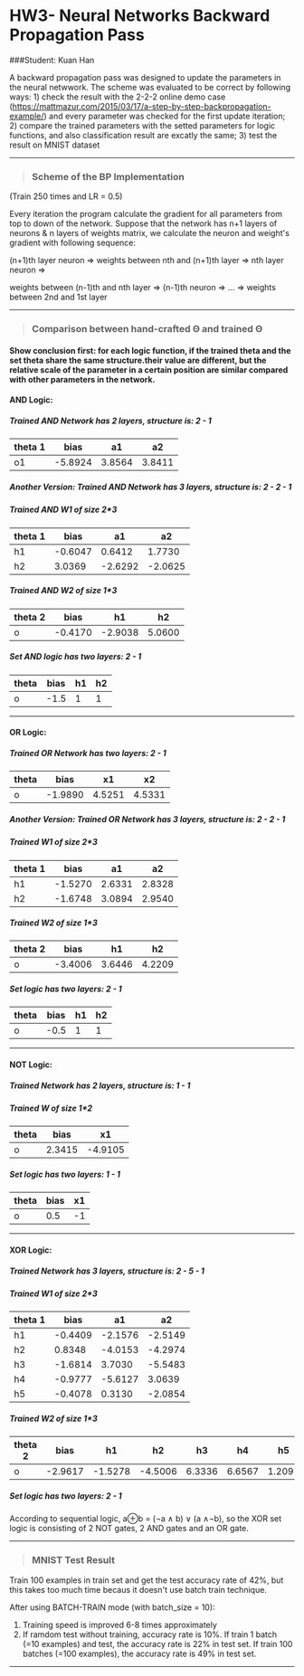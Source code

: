 # **HW3- Neural Networks Backward Propagation Pass**
###Student: Kuan Han



A backward propagation pass was designed to update the parameters in the neural netwwork. The scheme was evaluated to be correct by following ways: 1) check the result with the 2-2-2 online demo case (https://mattmazur.com/2015/03/17/a-step-by-step-backpropagation-example/) and every parameter was checked for the first update iteration; 2) compare the trained parameters with the setted parameters for logic functions, and also classification result are excatly the same; 3) test the result on MNIST dataset
 
----------


>### **Scheme of the BP Implementation**

(Train 250 times and LR = 0.5)

Every iteration the program calculate the gradient for all parameters from top to down of the network. Suppose that the network has n+1 layers of neurons & n layers of weights matrix, we calculate the neuron and weight's gradient with following sequence:

(n+1)th layer neuron => weights between nth and (n+1)th layer => nth layer neuron => 

weights between (n-1)th and nth layer => (n-1)th neuron => ... => weights between 2nd and 1st layer

---------------------------


>### **Comparison between hand-crafted Θ and trained Θ**

#### Show conclusion first: for each logic function, if the trained theta and the set theta share the same structure.their value are different, but the relative scale of the parameter in a certain position are similar compared with other parameters in the network.

#### AND Logic:

##### Trained AND Network has 2 layers, structure is: 2 - 1
|theta 1|bias|a1|a2|
|-----|-----|-----|-----|
|o1|-5.8924  |3.8564  |3.8411|

##### Another Version: Trained AND Network has 3 layers, structure is: 2 - 2 - 1

##### Trained AND W1 of size 2*3

|theta 1|bias|a1|a2|
|-----|-----|-----|-----|
|h1|-0.6047|0.6412|1.7730|
|h2|3.0369|-2.6292|-2.0625|

##### Trained AND W2 of size 1*3

|theta 2|bias|h1|h2|
|-----|-----|-----|-----|
|o|-0.4170|-2.9038|5.0600|


##### Set AND logic has two layers: 2 - 1

|theta |bias|h1|h2|
|-----|-----|-----|-----|
|o|-1.5|1|1|
-----

#### OR Logic:

##### Trained OR Network has two layers: 2 - 1

|theta |bias|x1|x2|
|-----|-----|-----|-----|
|o|-1.9890  |4.5251|  4.5331|


##### Another Version: Trained OR Network has 3 layers, structure is: 2 - 2 - 1

##### Trained W1 of size 2*3

|theta 1|bias|a1|a2|
|-----|-----|-----|-----|
|h1|-1.5270|2.6331|2.8328|
|h2|-1.6748|3.0894|2.9540|

##### Trained W2 of size 1*3

|theta 2|bias|h1|h2|
|-----|-----|-----|-----|
|o|-3.4006|3.6446|4.2209|


##### Set logic has two layers: 2 - 1

|theta |bias|h1|h2|
|-----|-----|-----|-----|
|o|-0.5|1|1|
-----

#### NOT Logic:

##### Trained Network has 2 layers, structure is: 1 - 1

##### Trained W of size 1*2

|theta|bias|x1|
|-----|-----|-----|
|o|2.3415|-4.9105|


##### Set logic has two layers: 1 - 1

|theta |bias|x1|
|-----|-----|-----|
|o|0.5|-1|
-----

#### XOR Logic:

##### Trained Network has 3 layers, structure is: 2 - 5 - 1

##### Trained W1 of size 2*3

|theta 1|bias|a1|a2|
|-----|-----|-----|-----|
|h1|-0.4409|-2.1576 |-2.5149
|h2| 0.8348 |-4.0153 |-4.2974
|h3|-1.6814 | 3.7030 |-5.5483
|h4|-0.9777 |-5.6127 | 3.0639
|h5|-0.4078 | 0.3130| -2.0854


##### Trained W2 of size 1*3

|theta 2|bias|h1|h2|h3|h4|h5|
|-----|-----|-----|-----|-----|-----|-----|
|o|-2.9617 |-1.5278| -4.5006 | 6.3336  |6.6567  |1.2095|


##### Set logic has two layers: 2 - 1
According to sequential logic, a⊕b = (¬a ∧ b) ∨ (a ∧¬b), so the XOR set logic is consisting of 2 NOT gates, 2 AND gates and an OR gate.

-------------------

>### **MNIST Test Result**

Train 100 examples in train set and get the test accuracy rate of 42%, but this takes too much time becaus it doesn't use batch train technique.

After using  BATCH-TRAIN mode (with batch_size = 10):
1) Training speed is improved 6-8 times approximately
2) If ramdom test without training, accuracy rate is 10%. If train 1 batch (=10 examples) and test, the accuracy rate is 22% in test set. If train 100 batches (=100 examples), the accuracy rate is 49% in test set.
--------------------
